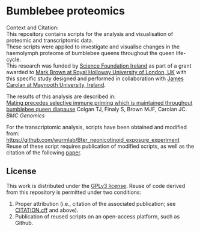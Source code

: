 # Bumblebee proteomics  

Context and Citation:  
This repository contains scripts for the analysis and visualisation of proteomic and transcriptomic data.  
These scripts were applied to investigate and visualise changes in the haemolymph proteome of bumblebee queens throughout the queen life-cycle.  
This research was funded by [Science Foundation Ireland](http://www.sfi.ie/) as part of a grant awarded to [Mark Brown at Royal Holloway University of London, UK](https://www.markjfbrown.com/) with this specific study designed and performed in collaboration with [James Carolan at Maynooth University, Ireland](https://crawliomics.com/).  

The results of this analysis are described in:  
[Mating precedes selective immune priming which is maintained throughout bumblebee queen diapause](https://bmcgenomics.biomedcentral.com/articles/10.1186/s12864-019-6314-9) Colgan TJ, Finaly S, Brown MJF, Carolan JC. _BMC Genomics_

For the transcriptomic analysis, scripts have been obtained and modified from:  
https://github.com/wurmlab/Bter_neonicotinoid_exposure_experiment  
Reuse of these script requires publication of modified scripts, as well as the citation of the following [paper](https://onlinelibrary.wiley.com/doi/10.1111/mec.15047). 

## License
This work is distributed under the [GPLv3 license](LICENSE). Reuse of code derived from this repository is permitted under two conditions: 
1) Proper attribution (i.e., citation of the associated publication; see [CITATION.cff](CITATION.cff) and above).  
2) Publication of reused scripts on an open-access platform, such as Github.  
